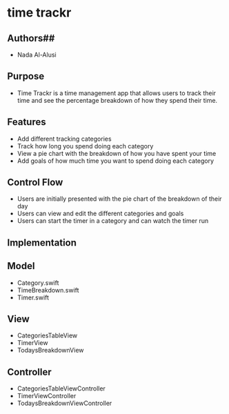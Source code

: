 # time trackr
## Authors##
* Nada Al-Alusi

## Purpose
* Time Trackr is a time management app that allows users to track their time and see the percentage breakdown of how they spend their time.

## Features
* Add different tracking categories
* Track how long you spend doing each category
* View a pie chart with the breakdown of how you have spent your time
* Add goals of how much time you want to spend doing each category

## Control Flow
* Users are initially presented with the pie chart of the breakdown of their day
* Users can view and edit the different categories and goals
* Users can start the timer in a category and can watch the timer run

## Implementation
## Model
* Category.swift
* TimeBreakdown.swift
* Timer.swift

## View
* CategoriesTableView 
* TimerView
* TodaysBreakdownView

## Controller
* CategoriesTableViewController
* TimerViewController
* TodaysBreakdownViewController
